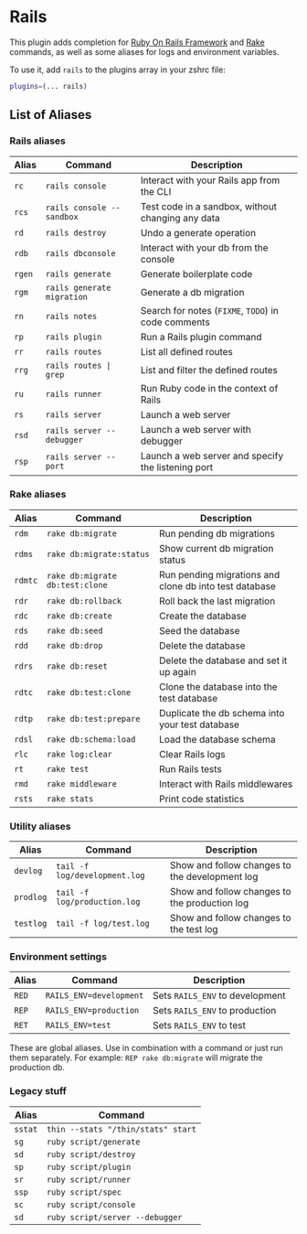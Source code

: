 # Rails

This plugin adds completion for [Ruby On Rails Framework](https://rubyonrails.org/) and [Rake](https://ruby.github.io/rake/) commands, as well as some aliases for logs and environment variables.

To use it, add `rails` to the plugins array in your zshrc file:

```zsh
plugins=(... rails)
```

## List of Aliases

### Rails aliases

| Alias | Command                    | Description                                         |
|-------|----------------------------|-----------------------------------------------------|
| `rc`  | `rails console`            | Interact with your Rails app from the CLI           |
| `rcs` | `rails console --sandbox`  | Test code in a sandbox, without changing any data   |
| `rd`  | `rails destroy`            | Undo a generate operation                           |
| `rdb` | `rails dbconsole`          | Interact with your db from the console              |
| `rgen`| `rails generate`           | Generate boilerplate code                           |
| `rgm` | `rails generate migration` | Generate a db migration                             |
| `rn`  | `rails notes`              | Search for notes (`FIXME`, `TODO`) in code comments |
| `rp`  | `rails plugin`             | Run a Rails plugin command                          |
| `rr`  | `rails routes`             | List all defined routes                             |
| `rrg` | `rails routes \| grep`     | List and filter the defined routes                  |
| `ru`  | `rails runner`             | Run Ruby code in the context of Rails               |
| `rs`  | `rails server`             | Launch a web server                                 |
| `rsd` | `rails server --debugger`  | Launch a web server with debugger                   |
| `rsp` | `rails server --port`      | Launch a web server and specify the listening port  |

### Rake aliases

| Alias   | Command                         | Description                                            |
|---------|---------------------------------|--------------------------------------------------------|
| `rdm`   | `rake db:migrate`               | Run pending db migrations                              |
| `rdms`  | `rake db:migrate:status`        | Show current db migration status                       |
| `rdmtc` | `rake db:migrate db:test:clone` | Run pending migrations and clone db into test database |
| `rdr`   | `rake db:rollback`              | Roll back the last migration                           |
| `rdc`   | `rake db:create`                | Create the database                                    |
| `rds`   | `rake db:seed`                  | Seed the database                                      |
| `rdd`   | `rake db:drop`                  | Delete the database                                    |
| `rdrs`  | `rake db:reset`                 | Delete the database and set it up again                |
| `rdtc`  | `rake db:test:clone`            | Clone the database into the test database              |
| `rdtp`  | `rake db:test:prepare`          | Duplicate the db schema into your test database        |
| `rdsl`  | `rake db:schema:load`           | Load the database schema                               |
| `rlc`   | `rake log:clear`                | Clear Rails logs                                       |
| `rt`    | `rake test`                     | Run Rails tests                                        |
| `rmd`   | `rake middleware`               | Interact with Rails middlewares                        |
| `rsts`  | `rake stats`                    | Print code statistics                                  |

### Utility aliases

| Alias     | Command                       | Description                                    |
|-----------|-------------------------------|------------------------------------------------|
| `devlog`  | `tail -f log/development.log` | Show and follow changes to the development log |
| `prodlog` | `tail -f log/production.log`  | Show and follow changes to the production log  |
| `testlog` | `tail -f log/test.log`        | Show and follow changes to the test log        |

### Environment settings

| Alias | Command                 | Description                     |
|-------|-------------------------|---------------------------------|
| `RED` | `RAILS_ENV=development` | Sets `RAILS_ENV` to development |
| `REP` | `RAILS_ENV=production`  | Sets `RAILS_ENV` to production  |
| `RET` | `RAILS_ENV=test`        | Sets `RAILS_ENV` to test        |

These are global aliases. Use in combination with a command or just run them
separately. For example: `REP rake db:migrate` will migrate the production db.

### Legacy stuff

| Alias   | Command                            |
|---------|------------------------------------|
| `sstat` | `thin --stats "/thin/stats" start` |
| `sg`    | `ruby script/generate`             |
| `sd`    | `ruby script/destroy`              |
| `sp`    | `ruby script/plugin`               |
| `sr`    | `ruby script/runner`               |
| `ssp`   | `ruby script/spec`                 |
| `sc`    | `ruby script/console`              |
| `sd`    | `ruby script/server --debugger`    |
